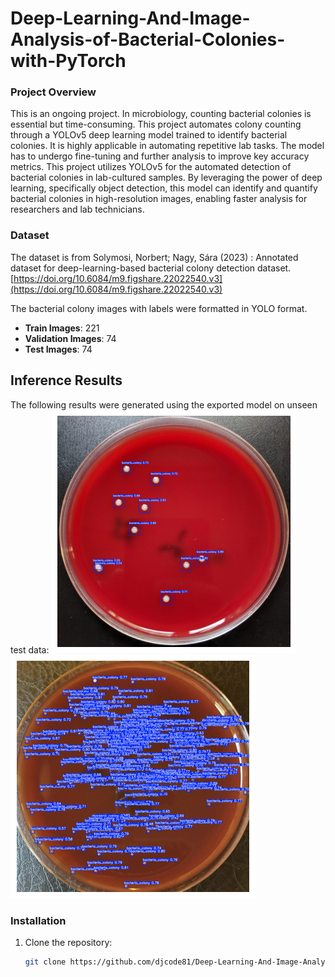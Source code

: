 # Deep-Learning-And-Image-Analysis-of-Bacterial-Colonies-with-PyTorch

### Project Overview
This is an ongoing project. In microbiology, counting bacterial colonies is essential but time-consuming. This project automates colony counting through a YOLOv5 deep learning model trained to identify bacterial colonies. It is highly applicable in automating repetitive lab tasks. The model has to undergo fine-tuning and further analysis to improve key accuracy metrics.
This project utilizes YOLOv5 for the automated detection of bacterial colonies in lab-cultured samples. By leveraging the power of deep learning, specifically object detection, this model can identify and quantify bacterial colonies in high-resolution images, enabling faster analysis for researchers and lab technicians.


### Dataset
The dataset is from Solymosi, Norbert; Nagy, Sára (2023) : Annotated dataset for deep-learning-based bacterial colony detection dataset. 
[https://doi.org/10.6084/m9.figshare.22022540.v3](https://doi.org/10.6084/m9.figshare.22022540.v3)

The bacterial colony images with labels were formatted in YOLO format.

- **Train Images**: 221
- **Validation Images**: 74
- **Test Images**: 74

## Inference Results

The following results were generated using the exported model on unseen test data:
![Image 1](test_results/Unknown.png)
![Image 2](test_results/Unknown-2.png)



### Installation
1. Clone the repository:
   ```bash
   git clone https://github.com/djcode81/Deep-Learning-And-Image-Analysis-of-Bacterial-Colonies-with-PyTorch.git
 
